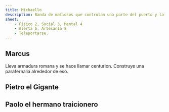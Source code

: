 ```yaml
---
title: Michaello
description: Banda de mafiosos que controlan una parte del puerto y la zona de la Alianza 
sheet:
    - Fisico 2, Social 3, Mental 4
    - Alerta 6, Artesanía 8
    - Teleportarse.
---
```


## Marcus 
Lleva armadura romana y se hace llamar centurion. Construye una parafernalia alrededor de eso.

## Pietro el Gigante

## Paolo el hermano traicionero

